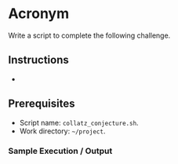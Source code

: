 # Acronym

Write a script to complete the following challenge.

## Instructions

- 

## Prerequisites

- Script name: `collatz_conjecture.sh`.
- Work directory: `~/project`.

### Sample Execution / Output
